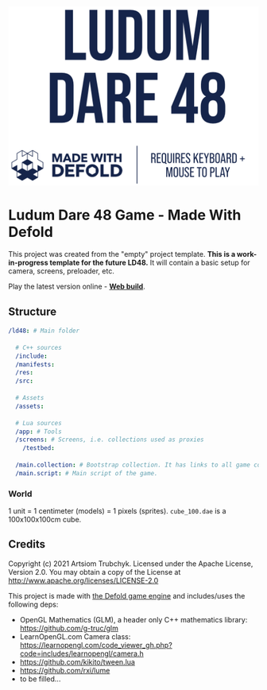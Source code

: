 ![Cover](ld48/res/web/loader_cover.png)

# Ludum Dare 48 Game - Made With Defold

This project was created from the "empty" project template. **This is a work-in-progress template for the future LD48.** It will contain a basic setup for camera, screens, preloader, etc.

Play the latest version online - [**Web build**](https://aglitchman.github.io/defold-ld48-game/).

## Structure

```yaml
/ld48: # Main folder

  # C++ sources
  /include:
  /manifests:
  /res:
  /src:

  # Assets
  /assets:

  # Lua sources
  /app: # Tools
  /screens: # Screens, i.e. collections used as proxies
    /testbed:

  /main.collection: # Bootstrap collection. It has links to all game collections and content
  /main.script: # Main script of the game.
```

### World

1 unit = 1 centimeter (models) = 1 pixels (sprites). `cube_100.dae` is a 100x100x100cm cube.

## Credits

Copyright (c) 2021 Artsiom Trubchyk. Licensed under the Apache License, Version 2.0. You may obtain a copy of the License at http://www.apache.org/licenses/LICENSE-2.0

This project is made with [the Defold game engine](https://www.defold.com/) and includes/uses the following deps:
- OpenGL Mathematics (GLM), a header only C++ mathematics library: https://github.com/g-truc/glm
- LearnOpenGL.com Camera class: https://learnopengl.com/code_viewer_gh.php?code=includes/learnopengl/camera.h
- https://github.com/kikito/tween.lua
- https://github.com/rxi/lume
- to be filled...

